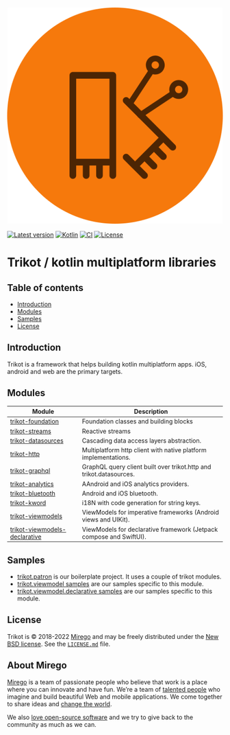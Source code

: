![trikot](img/trikot.svg)

[![Latest version](https://img.shields.io/github/tag/mirego/trikot.svg?label=Latest%20version)](https://github.com/mirego/trikot/tags)
[![Kotlin](https://img.shields.io/badge/kotlin-1.6.10-blue.svg?logo=kotlin)](http://kotlinlang.org)
[![CI](https://github.com/mirego/trikot/actions/workflows/ci.yml/badge.svg)](https://github.com/mirego/trikot/actions/workflows/ci.yml)
[![License](https://img.shields.io/badge/License-BSD_3--Clause-blue.svg)](https://opensource.org/licenses/BSD-3-Clause)

# Trikot / kotlin multiplatform libraries

## Table of contents
* [Introduction](#introduction)
* [Modules](#modules)
* [Samples](#samples)
* [License](#license)

## Introduction
Trikot is a framework that helps building kotlin multiplatform apps. iOS, android and web are the primary targets.

## Modules
| Module | Description |
| - | - |
| [trikot-foundation](./trikot.foundation) | Foundation classes and building blocks |
| [trikot-streams](./trikot.streams) | Reactive streams |
| [trikot-datasources](./trikot.datasources) | Cascading data access layers abstraction. |
| [trikot-http](./trikot.http) | Multiplatform http client with native platform implementations. |
| [trikot-graphql](./trikot.graphql) | GraphQL query client built over trikot.http and trikot.datasources. |
| [trikot-analytics](./trikot.analytics) | AAndroid and iOS analytics providers. |
| [trikot-bluetooth](./trikot.bluetooth) | Android and iOS bluetooth. |
| [trikot-kword](./trikot.kword) | i18N with code generation for string keys. |
| [trikot-viewmodels](./trikot.viewmodels) | ViewModels for imperative frameworks (Android views and UIKit). |
| [trikot-viewmodels-declarative](./trikot.viewmodels.declarative) | ViewModels for declarative framework (Jetpack compose and SwiftUI). |

## Samples
- [trikot.patron](https://github.com/mirego/trikot.patron) is our boilerplate project. It uses a couple of trikot modules.
- [trikot.viewmodel samples](./trikot-viewmodels/samples) are our samples specific to this module.
- [trikot.viewmodel.declarative samples](./trikot-viewmodels-declarative/samples) are our samples specific to this module.

## License

Trikot is © 2018-2022 [Mirego](https://www.mirego.com) and may be freely distributed under the [New BSD license](http://opensource.org/licenses/BSD-3-Clause). See the [`LICENSE.md`](LICENSE.md) file.

## About Mirego

[Mirego](https://www.mirego.com) is a team of passionate people who believe that work is a place where you can innovate and have fun. We’re a team of [talented people](https://life.mirego.com) who imagine and build beautiful Web and mobile applications. We come together to share ideas and [change the world](http://www.mirego.org).

We also [love open-source software](https://open.mirego.com) and we try to give back to the community as much as we can.